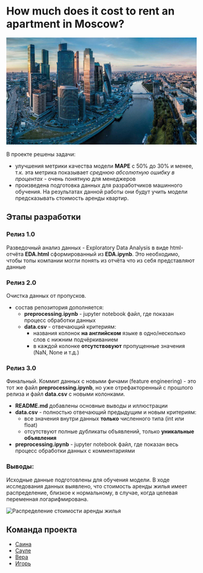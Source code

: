 # How much does it cost to rent an apartment in Moscow?
![img](/tmp_data/moscow.jpg)


В проекте решены задачи:
-  улучшения метрики качества модели **MAPE** с 50% до 30% и менее, т.к. эта метрика показывает *среднюю абсолютную ошибку в процентах* - очень понятную для менеджеров
-  произведена подготовка данных для разработчиков машинного обучения. На результатах данной работы они будут учить модели предсказывать стоимость аренды квартир.


## Этапы разработки
### **Релиз 1.0**
Разведочный анализ данных - Exploratory Data Analysis в виде html-отчёта **EDA.html** сформированный из **EDA.ipynb**. 
Это необходимо, чтобы топы компании могли понять из отчёта что из себя представляют данные

### **Релиз 2.0** 
Очистка данных от пропусков.
- состав репозитория дополняется:
   - **preprocessing.ipynb** - jupyter notebook файл, где показан процесс обработки данных
   - **data.csv** - отвечающий критериям:
      - названия колонок **на английском** языке в одно/несколько слов с нижним подчёркиванием
      - в каждой колонке **отсутствовуют** пропущенные значения (NaN, None и т.д.)

### **Релиз 3.0** 
Финальный. Коммит данных с новыми фичами (feature engineering) - это тот же файл **preprocessing.ipynb**, но уже отрефакторенный с прошлого релиза и файл **data.csv** c новыми колонками.
   - **README.md** добавлены основные выводы и иллюстрации
   - **data.csv** - полностью отвечающий предыдущим и новым критериям:
      - все значения внутри данных  **только** численного типа (int или float)
      - отсутствуют полные дубликаты объявлений, только **уникальные объявления**
   - **preprocessing.ipynb** - jupyter notebook файл, где показан весь процесс обработки данных с комментариями

### Выводы:
Исходные данные подготовлены для обучения модели.
В ходе исследования данных выявлено, что стоимость аренды жилья имеет распределение, близкое к нормальному, в случае, когда целевая переменная логарифмирована.

![Распределение стоимости аренды жилья](/tmp_data/tog.png)



## Команда проекта
- [Саина](https://github.com/SainaAntonova)
- [Сауле](https://github.com/SauleBis) 
- [Вера](https://github.com/VerVelVel)
- [Игорь](https://github.com/himimori)

